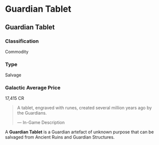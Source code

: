 # Guardian Tablet
## Guardian Tablet

		

### Classification

Commodity

### Type

Salvage

### Galactic Average Price

17,415 CR

> 
> 
> A tablet, engraved with runes, created several million years ago by the Guardians.
> 
> 
> — In-Game Description
> 

A **Guardian Tablet** is a Guardian artefact of unknown purpose that can be salvaged from Ancient Ruins and Guardian Structures.